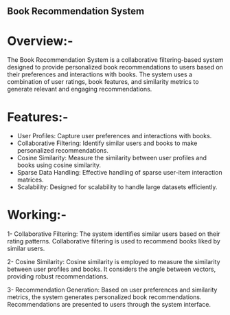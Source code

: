 ## Book Recommendation System

# Overview:-
The Book Recommendation System is a collaborative filtering-based system designed to provide personalized book recommendations to users based on their preferences and interactions with books. The system uses a combination of user ratings, book features, and similarity metrics to generate relevant and engaging recommendations.


# Features:-
- User Profiles: Capture user preferences and interactions with books.
- Collaborative Filtering: Identify similar users and books to make personalized recommendations.
- Cosine Similarity: Measure the similarity between user profiles and books using cosine similarity.
- Sparse Data Handling: Effective handling of sparse user-item interaction matrices.
- Scalability: Designed for scalability to handle large datasets efficiently.


# Working:-
1- Collaborative Filtering:
The system identifies similar users based on their rating patterns.
Collaborative filtering is used to recommend books liked by similar users.

2- Cosine Similarity:
Cosine similarity is employed to measure the similarity between user profiles and books.
It considers the angle between vectors, providing robust recommendations.

3- Recommendation Generation:
Based on user preferences and similarity metrics, the system generates personalized book recommendations.
Recommendations are presented to users through the system interface.
